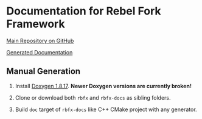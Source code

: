 # Documentation for Rebel Fork Framework

[Main Repository on GitHub](https://github.com/rbfx/rbfx)

[Generated Documentation](https://rbfx.github.io/)

## Manual Generation

1. Install [Doxygen 1.8.17](https://doxygen.nl/download.html). **Newer Doxygen versions are currently broken!**

1. Clone or download both `rbfx` and `rbfx-docs` as sibling folders.

1. Build `doc` target of `rbfx-docs` like C++ CMake project with any generator.
